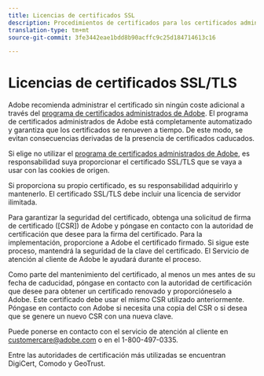 ```yaml
---
title: Licencias de certificados SSL
description: Procedimientos de certificados para los certificados administrados por el cliente
translation-type: tm+mt
source-git-commit: 3fe3442eae1bdd8b90acffc9c25d184714613c16

---
```



# Licencias de certificados SSL/TLS

Adobe recomienda administrar el certificado sin ningún coste adicional a través del [programa de certificados administrados de Adobe](https://docs.adobe.com/content/help/es-ES/core-services/interface/ec-cookies/cookies-first-party.html). El programa de certificados administrados de Adobe está completamente automatizado y garantiza que los certificados se renueven a tiempo. De este modo, se evitan consecuencias derivadas de la presencia de certificados caducados.

Si elige no utilizar el [programa de certificados administrados de Adobe](https://docs.adobe.com/content/help/es-ES/core-services/interface/ec-cookies/cookies-first-party.html), es responsabilidad suya proporcionar el certificado SSL/TLS que se vaya a usar con las cookies de origen.

Si proporciona su propio certificado, es su responsabilidad adquirirlo y mantenerlo.  El certificado SSL/TLS debe incluir una licencia de servidor ilimitada.

Para garantizar la seguridad del certificado, obtenga una solicitud de firma de certificado ([CSR]) de Adobe y póngase en contacto con la autoridad de certificación que desee para la firma del certificado.  Para la implementación, proporcione a Adobe el certificado firmado.  Si sigue este proceso, mantendrá la seguridad de la clave del certificado.  El Servicio de atención al cliente de Adobe le ayudará durante el proceso.

Como parte del mantenimiento del certificado, al menos un mes antes de su fecha de caducidad, póngase en contacto con la autoridad de certificación que desee para obtener un certificado renovado y proporcióneselo a Adobe.  Este certificado debe usar el mismo CSR utilizado anteriormente.  Póngase en contacto con Adobe si necesita una copia del CSR o si desea que se genere un nuevo CSR con una nueva clave.

Puede ponerse en contacto con el servicio de atención al cliente en customercare@adobe.com o en el 1-800-497-0335.

Entre las autoridades de certificación más utilizadas se encuentran DigiCert, Comodo y GeoTrust.
